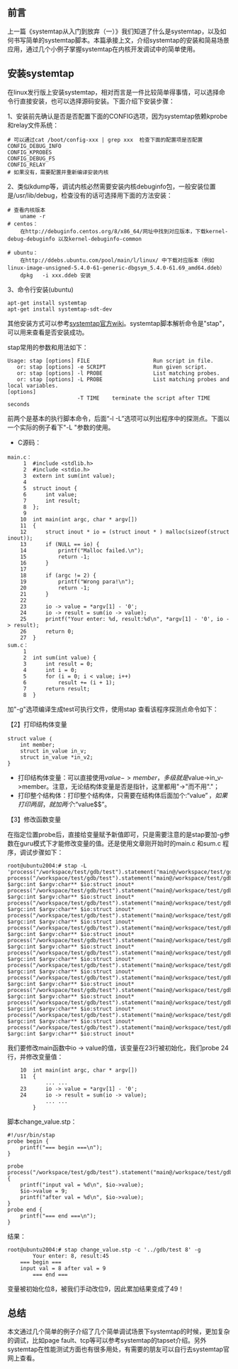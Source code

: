 ## 前言

上一篇《systemtap从入门到放弃（一）》我们知道了什么是systemtap，以及如何书写简单的systemtap脚本。本篇承接上文，介绍systemtap的安装和简易场景应用，通过几个小例子掌握systemtap在内核开发调试中的简单使用。

## 安装systemtap

在linux发行版上安装systemtap，相对而言是一件比较简单得事情，可以选择命令行直接安装，也可以选择源码安装。下面介绍下安装步骤：

1、安装前先确认是否是否配置下面的CONFIG选项，因为systemtap依赖kprobe和relay文件系统：

```
# 可以通过cat /boot/config-xxx | grep xxx  检查下面的配置项是否配置
CONFIG_DEBUG_INFO
CONFIG_KPROBES
CONFIG_DEBUG_FS
CONFIG_RELAY
# 如果没有，需要配置并重新编译安装内核
```

2、类似kdump等，调试内核必然需要安装内核debuginfo包，一般安装位置是/usr/lib/debug，检查没有的话可选择用下面的方法安装：

```
# 查看内核版本
    uname -r 
# centos：
    在http://debuginfo.centos.org/8/x86_64/网址中找到对应版本，下载kernel-debug-debuginfo 以及kernel-debuginfo-common
	
# ubuntu：
	在http://ddebs.ubuntu.com/pool/main/l/linux/ 中下载对应版本（例如linux-image-unsigned-5.4.0-61-generic-dbgsym_5.4.0-61.69_amd64.ddeb）
    dpkg   -i xxx.ddeb 安装
```

3、命令行安装(ubuntu)

```
apt-get install systemtap
apt-get install systemtap-sdt-dev
```

其他安装方式可以参考[systemtap官方wiki](https://sourceware.org/systemtap/wiki)。systemtap脚本解析命令是"stap"，可以用来查看是否安装成功。

stap常用的参数和用法如下：

```
Usage: stap [options] FILE                    Run script in file.
   or: stap [options] -e SCRIPT               Run given script.
   or: stap [options] -l PROBE                List matching probes.
   or: stap [options] -L PROBE                List matching probes and local variables.
[options]
                      -T TIME    terminate the script after TIME seconds
```

前两个是基本的执行脚本命令，后面“-l -L”选项可以列出程序中的探测点。下面以一个实际的例子看下"-L "参数的使用。

-   C源码：

```
main.c：
     1	#include <stdlib.h>
     2	#include <stdio.h> 
     3	extern int sum(int value);
     4	 
     5	struct inout {
     6	    int value;
     7	    int result;
     8	};
     9	
    10	int main(int argc, char * argv[])
    11	{
    12	    struct inout * io = (struct inout * ) malloc(sizeof(struct inout));
    13	    if (NULL == io) {
    14	        printf("Malloc failed.\n");
    15	        return -1;
    16	    }
    17	
    18	    if (argc != 2) {
    19	        printf("Wrong para!\n");
    20	        return -1;
    21	    }
    22	
    23	    io -> value = *argv[1] - '0';
    24	    io -> result = sum(io -> value);
    25	    printf("Your enter: %d, result:%d\n", *argv[1] - '0', io -> result);
    26	    return 0;
    27	}
sum.c：
     1	
     2	int sum(int value) {
     3	    int result = 0;
     4	    int i = 0;
     5	    for (i = 0; i < value; i++)
     6	        result += (i + 1);
     7	    return result;
     8	}
```

加"-g"选项编译生成test可执行文件，使用stap 查看该程序探测点命令如下：

【2】打印结构体变量

```
struct value ｛ 
	int member;
	struct in_value in_v;
	struct in_value *in_v2;
}
```

-   打印结构体变量：可以直接使用$value->member，多级就是$value->in_v->member。注意，无论结构体变量是否是指针，这里都用"->"而不用"."；
-   打印整个结构体：打印整个结构体，只需要在结构体后面加个$:“$value$”，如果打印两层，就加两个:“$value$$”。

【3】修改函数变量

在指定位置probe后，直接给变量赋予新值即可，只是需要注意的是stap要加-g参数在guru模式下才能修改变量的值。还是使用文章刚开始时的main.c 和sum.c 程序，调试步骤如下：

```
root@ubuntu2004:# stap -L 'process("/workspace/test/gdb/test").statement("main@/workspace/test/gdb/main.c:*")'
process("/workspace/test/gdb/test").statement("main@/workspace/test/gdb/main.c:11") $argc:int $argv:char** $io:struct inout*
process("/workspace/test/gdb/test").statement("main@/workspace/test/gdb/main.c:12") $argc:int $argv:char** $io:struct inout*
process("/workspace/test/gdb/test").statement("main@/workspace/test/gdb/main.c:13") $argc:int $argv:char** $io:struct inout*
process("/workspace/test/gdb/test").statement("main@/workspace/test/gdb/main.c:14") $argc:int $argv:char** $io:struct inout*
process("/workspace/test/gdb/test").statement("main@/workspace/test/gdb/main.c:15") $argc:int $argv:char** $io:struct inout*
process("/workspace/test/gdb/test").statement("main@/workspace/test/gdb/main.c:18") $argc:int $argv:char** $io:struct inout*
process("/workspace/test/gdb/test").statement("main@/workspace/test/gdb/main.c:19") $argc:int $argv:char** $io:struct inout*
process("/workspace/test/gdb/test").statement("main@/workspace/test/gdb/main.c:20") $argc:int $argv:char** $io:struct inout*
process("/workspace/test/gdb/test").statement("main@/workspace/test/gdb/main.c:23") $argc:int $argv:char** $io:struct inout*
process("/workspace/test/gdb/test").statement("main@/workspace/test/gdb/main.c:24") $argc:int $argv:char** $io:struct inout*
process("/workspace/test/gdb/test").statement("main@/workspace/test/gdb/main.c:25") $argc:int $argv:char** $io:struct inout*
process("/workspace/test/gdb/test").statement("main@/workspace/test/gdb/main.c:26") $argc:int $argv:char** $io:struct inout*
process("/workspace/test/gdb/test").statement("main@/workspace/test/gdb/main.c:27") $argc:int $argv:char** $io:struct inout*
```

我们要修改main函数中io -> value的值，该变量在23行被初始化，我们probe 24行，并修改变量值：

```
    10	int main(int argc, char * argv[])
    11	{
            ... ...
    23	    io -> value = *argv[1] - '0';
    24	    io -> result = sum(io -> value);
            ... ...
        }
```

脚本change_value.stp：

```
#!/usr/bin/stap
probe begin {
    printf("=== begin ===\n");
}

probe process("/workspace/test/gdb/test").statement("main@/workspace/test/gdb/main.c:24") {
	printf("input val = %d\n", $io->value);
	$io->value = 9;
	printf("after val = %d\n", $io->value);
}
probe end {
    printf("=== end ===\n");
}
```

结果：

```
root@ubuntu2004:# stap change_value.stp -c '../gdb/test 8' -g
    	Your enter: 8, result:45
	=== begin ===
	input val = 8 after val = 9
        === end ===
```

变量被初始化位8，被我们手动改位9，因此累加结果变成了49！

## 总结
本文通过几个简单的例子介绍了几个简单调试场景下systemtap的时候，更加复杂的调试，比如page fault、tcp等可以参考systemtap的tapset介绍。另外systemtap在性能测试方面也有很多用处，有需要的朋友可以自行去systemtap官网上查看。


